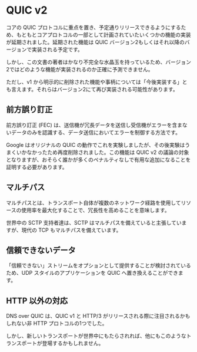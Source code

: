 # QUIC v2

コアの QUIC プロトコルに重点を置き、予定通りリリースできるようにするため、もともとコアプロトコルの一部として計画されていたいくつかの機能の実装が延期されました。延期された機能は QUIC バージョン2もしくはそれ以降のバージョンで実装される予定です。

しかし、この文書の著者はかなり不完全な水晶玉を持っているため、バージョン2ではどのような機能が実装されるのか正確に予測できません。

ただし、v1 から明示的に削除された機能や事柄については「今後実装する」とも言えます。それらはバージョン2にて再び実装される可能性があります。

## 前方誤り訂正

前方誤り訂正 (FEC) は、送信機が冗長データを送信し受信機がエラーを含まないデータのみを認識する、データ送信においてエラーを制御する方法です。

Google はオリジナルの QUIC の動作でこれを実験しましたが、その後実験はうまくいかなかったため再度削除されました。この機能は QUIC v2 の議論の対象となりますが、おそらく誰かが多くのペナルティなしで有用な追加になることを証明する必要があります。

## マルチパス

マルチパスとは、トランスポート自体が複数のネットワーク経路を使用してリソースの使用率を最大化することで、冗長性を高めることを意味します。

世界中の SCTP 支持者達は、SCTP はマルチパスを備えていると主張していますが、現代の TCP もマルチパスを備えています。

## 信頼できないデータ

「信頼できない」ストリームをオプションとして提供することが検討されているため、UDP スタイルのアプリケーションを QUIC へ置き換えることができます。

## HTTP 以外の対応

DNS over QUIC は、QUIC v1 と HTTP/3 がリリースされる際に注目されるかもしれない非 HTTP プロトコルの1つでした。

しかし、新しいトランスポートが世界中にもたらされれば、他にもこのようなトランスポートが登場するかもしれません。
